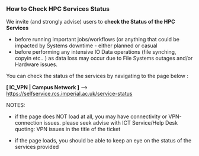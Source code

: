 


### How to Check HPC Services Status

We invite (and strongly advise) users to **check the Status of the HPC Services**  
- before running important jobs/workflows (or anything that could be impacted by Systems downtime - either planned or casual
- before performing any intensive IO Data operations (file synching, copyin etc.. ) as data loss may occur due to File Systems outages and/or Hardware issues.

You can check the status of the services by navigating to the page below :

**[ IC_VPN | Campus Network ]** --> https://selfservice.rcs.imperial.ac.uk/service-status

NOTES:

- if the page does NOT load at all, you may have connectivity or VPN-connection issues.
    please seek advise with ICT Service/Help Desk
    quoting: VPN issues in the title of the ticket

- if the page loads, you should be able to keep an eye on the status of the services provided
